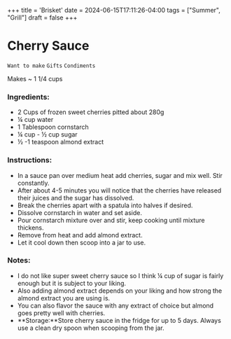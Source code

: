 +++
title = 'Brisket'
date = 2024-06-15T17:11:26-04:00
tags = ["Summer", "Grill"]
draft = false
+++
# Cherry Sauce

`Want to make` `Gifts` `Condiments`

Makes ~ 1 1/4 cups

### Ingredients:

- 2 Cups of frozen sweet cherries pitted about 280g
- ¼ cup water
- 1 Tablespoon cornstarch
- ¼ cup - ½ cup sugar
- ½ -1 teaspoon almond extract

### Instructions:

- In a sauce pan over medium heat add cherries, sugar and mix well. Stir constantly.
- After about 4-5 minutes you will notice that the cherries have released their juices and the sugar has dissolved.
- Break the cherries apart with a spatula into halves if desired.
- Dissolve cornstarch in water and set aside.
- Pour cornstarch mixture over and stir, keep cooking until mixture thickens.
- Remove from heat and add almond extract.
- Let it cool down then scoop into a jar to use.

### Notes:

- I do not like super sweet cherry sauce so I think ¼ cup of sugar is fairly enough but it is subject to your liking.
- Also adding almond extract depends on your liking and how strong the almond extract you are using is.
- You can also flavor the sauce with any extract of choice but almond goes pretty well with cherries.
- **Storage:**Store cherry sauce in the fridge for up to 5 days. Always use a clean dry spoon when scooping from the jar.
